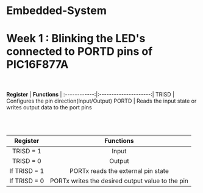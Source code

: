 # Embedded-System
# Week 1 : Blinking the LED's connected to PORTD pins of  PIC16F877A
<br><br>
**Register** | **Functions** |
:------------:|:---------------------:|
TRISD         | Configures the pin direction(Input/Output)
PORTD         | Reads the input state or writes output data to the port pins

<br><br>

**Register** | **Functions** |
:-----------:|:-------------:|
TRISD = 1    |  Input
TRISD = 0    |  Output
If TRISD = 1 |  PORTx reads  the external pin state
If TRISD = 0 |  PORTx writes the desired output value to the pin
